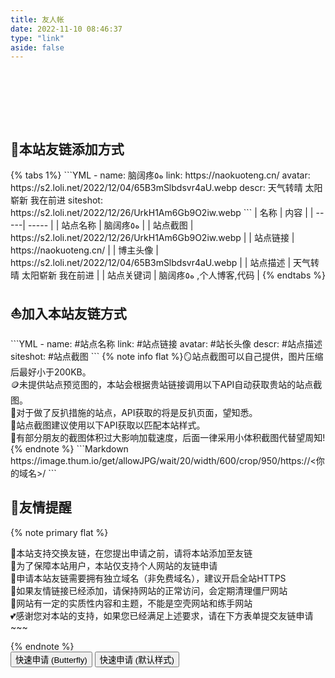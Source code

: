 ```yaml
---
title: 友人帐
date: 2022-11-10 08:46:37
type: "link"
aside: false
---
```

<style>
html .sakana-box {
    position: inherit;
    right: 0;
    bottom: 0;
    transform-origin: 290% -120%;
}
.sakana-box {
    width: 500px;
    height: 80px;
    position: relative;
    pointer-events: none;
}
@media screen and (max-width: 768px){
  .sakana-box {
  width: 500px;
  height: 80px;
  position: relative;
  pointer-events: none;
}
}
@media screen and (max-width: 768px){
  html .sakana-box {
    position: inherit;
    right: 0;
    bottom: 0;
    transform-origin: 36% 170%;
}
}
[data-theme="light"] .layout > div:first-child:not(.recent-posts) {
    background: rgba(255, 255, 255, .8);
    -webkit-backdrop-filter: none;
    backdrop-filter: none!important;
}
[data-theme="dark"] .layout > div:first-child:not(.recent-posts) {
    background: rgba(15, 15, 15, .75);
    -webkit-backdrop-filter: none;
    backdrop-filter: none!important;
}
html.hide-aside .layout > div:first-child {
    width: 90%;
}
</style>

<div class="sakana-box"></div>
<script src="/js/sakana.js"></script>
<!-- <script src="https://cdn.jsdelivr.net/npm/sakana"></script> -->
<script>
Sakana.init({
  el:         '.sakana-box',     // 启动元素 node 或 选择器
  scale:      .5,                // 缩放倍数
  canSwitchCharacter: true,      // 允许换角色
});
</script>

<h2>🍡本站友链添加方式</h2>
{% tabs 1%}
<!-- tab Flexcard-->
```YML
- name: 脑阔疼ه٥
  link: https://naokuoteng.cn/
  avatar: https://s2.loli.net/2022/12/04/65B3mSlbdsvr4aU.webp
  descr: 天气转晴 太阳崭新 我在前进
  siteshot: https://s2.loli.net/2022/12/26/UrkH1Am6Gb9O2iw.webp
```
<!-- endtab -->
<!-- tab Butterfly -->
| 名称 | 内容 |
| -----| ----- |
| 站点名称          | 脑阔疼ه٥          |
| 站点截图         | https://s2.loli.net/2022/12/26/UrkH1Am6Gb9O2iw.webp         |
| 站点链接      | https://naokuoteng.cn/       |
| 博主头像    | https://s2.loli.net/2022/12/04/65B3mSlbdsvr4aU.webp  |
| 站点描述              | 天气转晴 太阳崭新 我在前进         |
| 站点关键词          | 脑阔疼ه٥ ,个人博客,代码    |
<!-- endtab -->
{% endtabs %}
<h2>⛵加入本站友链方式</h2>
```YML
- name: #站点名称
  link: #站点链接
  avatar: #站长头像
  descr: #站点描述
  siteshot: #站点截图 
```
{% note info flat %}🪞站点截图可以自己提供，图片压缩后最好小于200KB。<br>🪙未提供站点预览图的，本站会根据贵站链接调用以下API自动获取贵站的站点截图。<br>🔫对于做了反扒措施的站点，API获取的将是反扒页面，望知悉。<br>🍭站点截图建议使用以下API获取以匹配本站样式。<br>🥙有部分朋友的截图体积过大影响加载速度，后面一律采用小体积截图代替望周知!{% endnote %}
```Markdown
https://image.thum.io/get/allowJPG/wait/20/width/600/crop/950/https://<你的域名>/
```

<h2>🍨友情提醒</h2>
{% note primary flat %}
<p>🎉本站支持交换友链，在您提出申请之前，请将本站添加至友链<br>🥗为了保障本站用户，本站仅支持个人网站的友链申请<br>🍧申请本站友链需要拥有独立域名（非免费域名），建议开启全站HTTPS<br>🥫如果友情链接已经添加，请保持网站的正常访问，会定期清理僵尸网站<br>🍖网站有一定的实质性内容和主题，不能是空壳网站和练手网站<br>💕感谢您对本站的支持，如果您已经满足上述要求，请在下方表单提交友链申请~~~</p>
{% endnote %}



<!-- //插入到link.md的尾部 -->
<div class="addBtn">
<button onclick="linkCom('bf')"><i class="fa-solid fa-circle-plus"></i>快速申请 (Butterfly)</button>
<button onclick="linkCom()"><i class="fa-solid fa-circle-plus"></i>快速申请 (默认样式)</button>
</div>